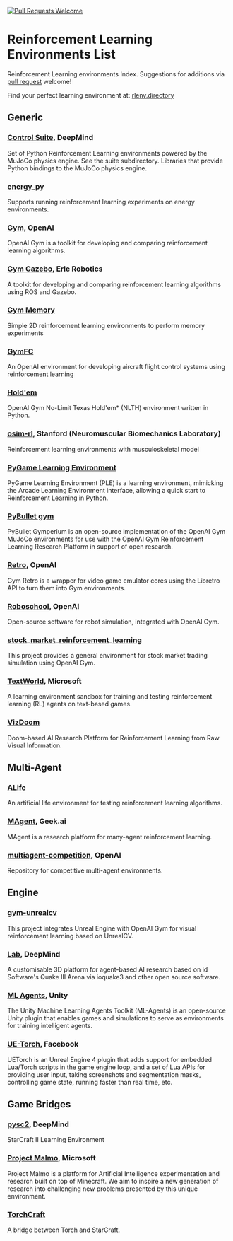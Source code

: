[![Pull Requests Welcome](https://img.shields.io/badge/PRs-welcome-brightgreen.svg?style=flat-square)](http://makeapullrequest.com)

# Reinforcement Learning Environments List

Reinforcement Learning environments Index. Suggestions for additions via [pull request](http://makeapullrequest.com) welcome!

Find your perfect learning environment at: [rlenv.directory](http://rlenv.directory)

## Generic

### [Control Suite](https://github.com/deepmind/dm_control), DeepMind
Set of Python Reinforcement Learning environments powered by the MuJoCo physics engine. See the suite subdirectory. Libraries that provide Python bindings to the MuJoCo physics engine.

### [energy_py](https://github.com/ADGEfficiency/energy_py)
Supports running reinforcement learning experiments on energy environments.

### [Gym](https://github.com/openai/gym), OpenAI
OpenAI Gym is a toolkit for developing and comparing reinforcement learning algorithms.

### [Gym Gazebo](https://github.com/erlerobot/gym-gazebo), Erle Robotics
A toolkit for developing and comparing reinforcement learning algorithms using ROS and Gazebo. 

### [Gym Memory](https://github.com/maximecb/gym-memory)
Simple 2D reinforcement learning environments to perform memory experiments 

### [GymFC](https://github.com/wil3/gymfc)
An OpenAI environment for developing aircraft flight control systems using reinforcement learning 

### [Hold'em](https://github.com/wenkesj/holdem)
OpenAI Gym No-Limit Texas Hold'em* (NLTH) environment written in Python.

### [osim-rl](https://github.com/stanfordnmbl/osim-rl), Stanford (Neuromuscular Biomechanics Laboratory)
Reinforcement learning environments with musculoskeletal model

### [PyGame Learning Environment](https://github.com/ntasfi/PyGame-Learning-Environment)
PyGame Learning Environment (PLE) is a learning environment, mimicking the Arcade Learning Environment interface, allowing a quick start to Reinforcement Learning in Python. 

### [PyBullet gym](https://github.com/benelot/pybullet-gym)
PyBullet Gymperium is an open-source implementation of the OpenAI Gym MuJoCo environments for use with the OpenAI Gym Reinforcement Learning Research Platform in support of open research.

### [Retro](https://github.com/openai/retro), OpenAI
Gym Retro is a wrapper for video game emulator cores using the Libretro API to turn them into Gym environments.

### [Roboschool](https://github.com/openai/roboschool), OpenAI
Open-source software for robot simulation, integrated with OpenAI Gym. 

### [stock_market_reinforcement_learning](https://github.com/kh-kim/stock_market_reinforcement_learning)
This project provides a general environment for stock market trading simulation using OpenAI Gym. 

### [TextWorld](https://github.com/Microsoft/TextWorld), Microsoft
A learning environment sandbox for training and testing reinforcement learning (RL) agents on text-based games.

### [VizDoom](https://github.com/mwydmuch/ViZDoom)
Doom-based AI Research Platform for Reinforcement Learning from Raw Visual Information. 

## Multi-Agent

### [ALife](https://github.com/jmread/alife)
An artificial life environment for testing reinforcement learning algorithms. 

### [MAgent](https://github.com/geek-ai/MAgent), Geek.ai
MAgent is a research platform for many-agent reinforcement learning. 

### [multiagent-competition](https://github.com/openai/multiagent-competition), OpenAI
Repository for competitive multi-agent environments. 

## Engine

### [gym-unrealcv](https://github.com/zfw1226/gym-unrealcv)
This project integrates Unreal Engine with OpenAI Gym for visual reinforcement learning based on UnrealCV.

### [Lab](https://github.com/deepmind/lab), DeepMind
A customisable 3D platform for agent-based AI research based on id Software's Quake III Arena via ioquake3 and other open source software.

### [ML Agents](https://github.com/Unity-Technologies/ml-agents), Unity
The Unity Machine Learning Agents Toolkit (ML-Agents) is an open-source Unity plugin that enables games and simulations to serve as environments for training intelligent agents.

### [UE-Torch](https://github.com/facebook/UETorch), Facebook
UETorch is an Unreal Engine 4 plugin that adds support for embedded Lua/Torch scripts in the game engine loop, and a set of Lua APIs for providing user input, taking screenshots and segmentation masks, controlling game state, running faster than real time, etc.

## Game Bridges

### [pysc2](https://github.com/deepmind/pysc2), DeepMind
StarCraft II Learning Environment 

### [Project Malmo](https://github.com/Microsoft/malmo), Microsoft
Project Malmo is a platform for Artificial Intelligence experimentation and research built on top of Minecraft. We aim to inspire a new generation of research into challenging new problems presented by this unique environment.

### [TorchCraft](https://github.com/TorchCraft/TorchCraft)
A bridge between Torch and StarCraft.
